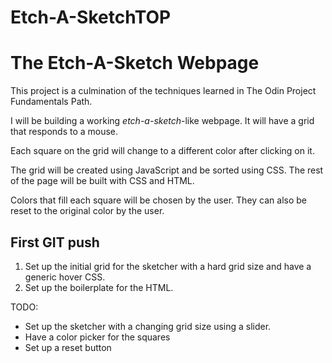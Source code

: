 # Etch-A-SketchTOP

# The Etch-A-Sketch Webpage

This project is a culmination of the techniques learned in The Odin Project Fundamentals Path.

I will be building a working *etch-a-sketch*-like webpage. It will have a grid that responds to a mouse. 

Each square on the grid will change to a different color after clicking on it. 

The grid will be created using JavaScript and be sorted using CSS.
The rest of the page will be built with CSS and HTML.

Colors that fill each square will be chosen by the user. They can also be reset to the original color by the user. 

## First GIT push
1. Set up the initial grid for the sketcher with a hard grid size and have a generic hover CSS. 
2. Set up the boilerplate for the HTML.

TODO: 
- Set up the sketcher with a changing grid size using a slider.
- Have a color picker for the squares
- Set up a reset button
